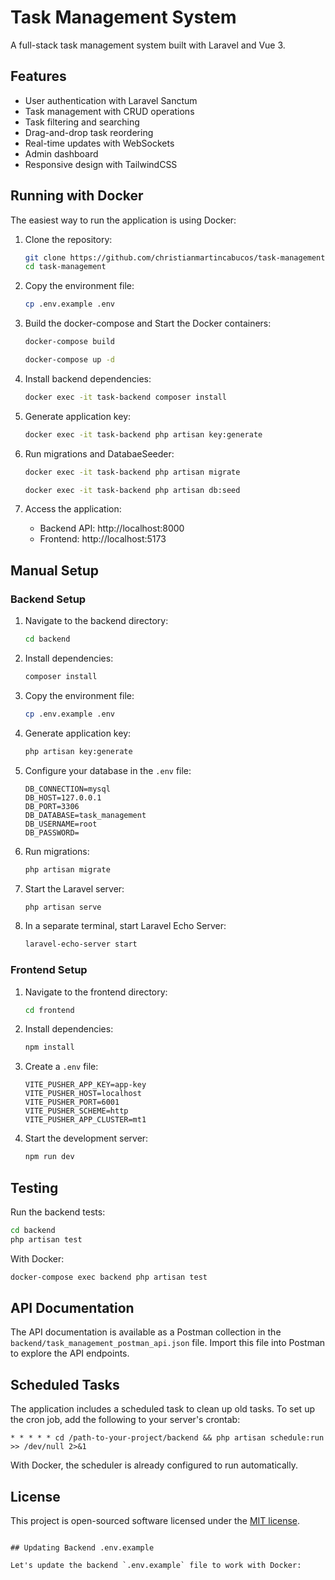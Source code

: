 # Task Management System

A full-stack task management system built with Laravel and Vue 3.

## Features

- User authentication with Laravel Sanctum
- Task management with CRUD operations
- Task filtering and searching
- Drag-and-drop task reordering
- Real-time updates with WebSockets
- Admin dashboard
- Responsive design with TailwindCSS

## Running with Docker

The easiest way to run the application is using Docker:

1. Clone the repository:
   ```bash
   git clone https://github.com/christianmartincabucos/task-management-system.git
   cd task-management
   ```

2. Copy the environment file:
   ```bash
   cp .env.example .env
   ```

3. Build the docker-compose and Start the Docker containers:
   ```bash
   docker-compose build
   ```
   ```bash
   docker-compose up -d
   ```

4. Install backend dependencies:
   ```bash
   docker exec -it task-backend composer install
   ```

5. Generate application key:
   ```bash
   docker exec -it task-backend php artisan key:generate
   ```

6. Run migrations and DatabaeSeeder:
   ```bash
   docker exec -it task-backend php artisan migrate
   ```
   ```bash
   docker exec -it task-backend php artisan db:seed
   ```

7. Access the application:
   - Backend API: http://localhost:8000
   - Frontend: http://localhost:5173

## Manual Setup

### Backend Setup

1. Navigate to the backend directory:
   ```bash
   cd backend
   ```

2. Install dependencies:
   ```bash
   composer install
   ```

3. Copy the environment file:
   ```bash
   cp .env.example .env
   ```

4. Generate application key:
   ```bash
   php artisan key:generate
   ```

5. Configure your database in the `.env` file:
   ```
   DB_CONNECTION=mysql
   DB_HOST=127.0.0.1
   DB_PORT=3306
   DB_DATABASE=task_management
   DB_USERNAME=root
   DB_PASSWORD=
   ```

6. Run migrations:
   ```bash
   php artisan migrate
   ```

7. Start the Laravel server:
   ```bash
   php artisan serve
   ```

8. In a separate terminal, start Laravel Echo Server:
   ```bash
   laravel-echo-server start
   ```

### Frontend Setup

1. Navigate to the frontend directory:
   ```bash
   cd frontend
   ```

2. Install dependencies:
   ```bash
   npm install
   ```

3. Create a `.env` file:
   ```
   VITE_PUSHER_APP_KEY=app-key
   VITE_PUSHER_HOST=localhost
   VITE_PUSHER_PORT=6001
   VITE_PUSHER_SCHEME=http
   VITE_PUSHER_APP_CLUSTER=mt1
   ```

4. Start the development server:
   ```bash
   npm run dev
   ```

## Testing

Run the backend tests:

```bash
cd backend
php artisan test
```

With Docker:
```bash
docker-compose exec backend php artisan test
```

## API Documentation

The API documentation is available as a Postman collection in the `backend/task_management_postman_api.json` file. Import this file into Postman to explore the API endpoints.

## Scheduled Tasks

The application includes a scheduled task to clean up old tasks. To set up the cron job, add the following to your server's crontab:

```
* * * * * cd /path-to-your-project/backend && php artisan schedule:run >> /dev/null 2>&1
```

With Docker, the scheduler is already configured to run automatically.

## License

This project is open-sourced software licensed under the [MIT license](https://opensource.org/licenses/MIT).
```

## Updating Backend .env.example

Let's update the backend `.env.example` file to work with Docker:
